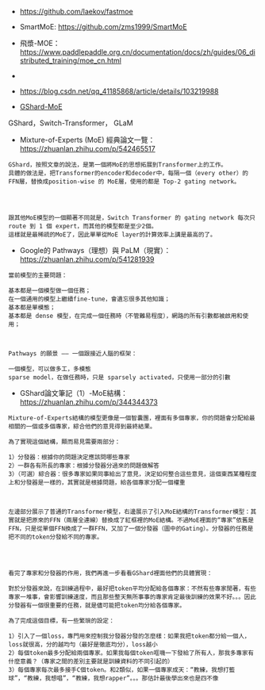 

- https://github.com/laekov/fastmoe
- SmartMoE: https://github.com/zms1999/SmartMoE





- 飛漿-MOE：https://www.paddlepaddle.org.cn/documentation/docs/zh/guides/06_distributed_training/moe_cn.html
- 
- https://blog.csdn.net/qq_41185868/article/details/103219988

- [GShard-MoE](https://arxiv.org/abs/2006.16668)





GShard，Switch-Transformer， GLaM



- Mixture-of-Experts (MoE) 經典論文一覽：https://zhuanlan.zhihu.com/p/542465517


```
GShard，按照文章的說法，是第一個將MoE的思想拓展到Transformer上的工作。
具體的做法是，把Transformer的encoder和decoder中，每隔一個（every other）的FFN層，替換成position-wise 的 MoE層，使用的都是 Top-2 gating network。




跟其他MoE模型的一個顯著不同就是，Switch Transformer 的 gating network 每次只 route 到 1 個 expert，而其他的模型都是至少2個。
這樣就是最稀疏的MoE了，因此單單從MoE layer的計算效率上講是最高的了。
```





- Google的 Pathways（理想）與 PaLM（現實）：https://zhuanlan.zhihu.com/p/541281939

```
當前模型的主要問題：

基本都是一個模型做一個任務；
在一個通用的模型上繼續fine-tune，會遺忘很多其他知識；
基本都是單模態；
基本都是 dense 模型，在完成一個任務時（不管難易程度），網路的所有引數都被啟用和使用；



Pathways 的願景 —— 一個跟接近人腦的框架：

一個模型，可以做多工，多模態
sparse model，在做任務時，只是 sparsely activated，只使用一部分的引數
```




- GShard論文筆記（1）-MoE結構：https://zhuanlan.zhihu.com/p/344344373

```
Mixture-of-Experts結構的模型更像是一個智囊團，裡面有多個專家，你的問題會分配給最相關的一個或多個專家，綜合他們的意見得到最終結果。

為了實現這個結構，顯而易見需要兩部分：

1）分發器：根據你的問題決定應該問哪些專家
2）一群各有所長的專家：根據分發器分過來的問題做解答
3）（可選）綜合器：很多專家如果同事給出了意見，決定如何整合這些意見，這個東西某種程度上和分發器是一樣的，其實就是根據問題，給各個專家分配一個權重



左邊部分展示了普通的Transformer模型，右邊展示了引入MoE結構的Transformer模型：其實就是把原來的FFN（兩層全連線）替換成了紅框裡的MoE結構。不過MoE裡面的“專家”依舊是FFN，只是從單個FFN換成了一群FFN，又加了一個分發器（圖中的Gating）。分發器的任務是把不同的token分發給不同的專家。




看完了專家和分發器的作用，我們再進一步看看GShard裡面他們的具體實現：

對於分發器來說，在訓練過程中，最好把token平均分配給各個專家：不然有些專家閒著，有些專家一堆事，會影響訓練速度，而且那些整天無所事事的專家肯定最後訓練的效果不好。。。因此分發器有一個很重要的任務，就是儘可能把token均分給各個專家。

為了完成這個目標，有一些繁瑣的設定：

1）引入了一個loss，專門用來控制我分發器分發的怎麼樣：如果我把token都分給一個人，loss就很高，分的越均勻（最好是徹底均分），loss越小
2）每個token最多分配給兩個專家。如果我每個token哐嘰一下發給了所有人，那我多專家有什麼意義？（專家之間的差別主要就是訓練資料的不同引起的）
3）每個專家每次最多接手C個token。和2類似，如果一個專家成天：“教練，我想打籃球”，“教練，我想唱”，“教練，我想rapper”。。。那估計最後學出來也是四不像


```








